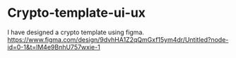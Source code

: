 # Crypto-template-ui-ux

I have designed a crypto template using figma.
https://www.figma.com/design/9dvhHA1Z2qQmGxf15ym4dr/Untitled?node-id=0-1&t=lM4e9BnhU757wxie-1
